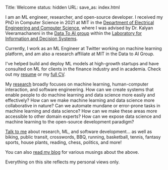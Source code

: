 Title: Welcome
status: hidden
URL:
save_as: index.html

I am an ML engineer, researcher, and open-source developer. I received my PhD in Computer Science in 2021 at MIT in the [Department of Electrical Engineering and Computer Science](https://www.eecs.mit.edu), where I was advised by Dr. Kalyan Veeramachaneni in the [Data To AI group](https://dai.lids.mit.edu) within the [Laboratory for Information and Decision Systems](https://lids.mit.edu).

Currently, I work as an ML Engineer at Twitter working on machine learning platform, and am also a research affiliate at MIT in the Data to AI Group.

I've helped build and deploy ML models at high-growth startups and have consulted on ML for clients in the finance industry and in academia. Check out my [resume]({static}/files/resume.pdf) or my [full CV]({static}/files/cv.pdf).

My [research]({filename}/pages/research.md) broadly focuses on machine learning, human-computer interaction, and software engineering. How can we create systems that enable people to do machine learning and data science more easily and effectively? How can we make machine learning and data science more collaborative in nature? Can we automate mundane or error-prone tasks in machine learning and data science? How can we make these areas more accessible to other domain experts? How can we expose data science and machine learning to the open-source development paradigm?

[Talk to me]({filename}/pages/contact.md) about research, ML, and software development... as well as biking, public transit, crosswords, BBQ, running, basketball, tennis, fantasy sports, house plants, reading, chess, politics, and more!

You can also [read my blog](/blog) for various musings about the above.

Everything on this site reflects my personal views only.

